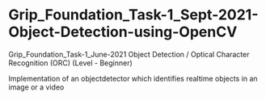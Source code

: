 # Grip_Foundation_Task-1_Sept-2021-Object-Detection-using-OpenCV
Grip_Foundation_Task-1_June-2021
Object Detection / Optical Character Recognition (ORC) (Level - Beginner)

Implementation of an objectdetector which identifies realtime objects in an image or a video
